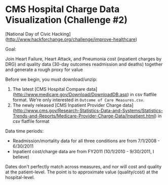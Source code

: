CMS Hospital Charge Data Visualization (Challenge #2)
==================
[National Day of Civic Hacking] (http://www.hackforchange.org/challenge/improve-healthcare)


Goal:

Join Heart Failure, Heart Attack, and Pneumonia cost (inpatient charges by DRG) and quality data (30-day outcomes readmission and deaths) together and generate a rough proxy for value

Before we begin, you must download/unzip:

1. The latest [CMS Hospital Compare data] (http://www.medicare.gov/Download/DownloadDB.asp) in csv flatfile format. We're only interested in `Outcome of Care Measures.csv`.
2. The newly released [CMS Inpatient Provider Charge data] (http://www.cms.gov/Research-Statistics-Data-and-Systems/Statistics-Trends-and-Reports/Medicare-Provider-Charge-Data/Inpatient.html) in csv flatfile format

Data time periods:

* Readmission/mortality data for all three conditions are from 7/1/2008 - 6/30/2011
* Inpatient cost/charge data are from FY2011 (10/1/2010 - 9/30/2011, I believe)

Dates don't perfectly match across measures, and nor will cost and quality at the patient-level. The point is to approximate value (quality/cost) at the hospital-level. 
